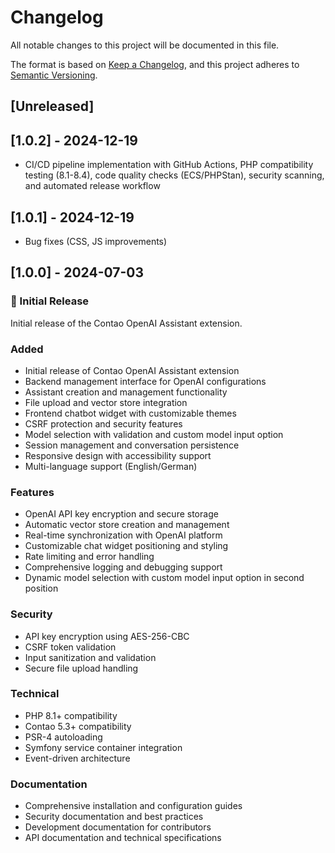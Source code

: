 # Changelog

All notable changes to this project will be documented in this file.

The format is based on [Keep a Changelog](https://keepachangelog.com/en/1.0.0/),
and this project adheres to [Semantic Versioning](https://semver.org/spec/v2.0.0.html).

## [Unreleased]

## [1.0.2] - 2024-12-19
- CI/CD pipeline implementation with GitHub Actions, PHP compatibility testing (8.1-8.4), code quality checks (ECS/PHPStan), security scanning, and automated release workflow

## [1.0.1] - 2024-12-19
- Bug fixes (CSS, JS improvements)

## [1.0.0] - 2024-07-03

### 🎉 Initial Release

Initial release of the Contao OpenAI Assistant extension.

### Added
- Initial release of Contao OpenAI Assistant extension
- Backend management interface for OpenAI configurations
- Assistant creation and management functionality
- File upload and vector store integration
- Frontend chatbot widget with customizable themes
- CSRF protection and security features
- Model selection with validation and custom model input option
- Session management and conversation persistence
- Responsive design with accessibility support
- Multi-language support (English/German)

### Features
- OpenAI API key encryption and secure storage
- Automatic vector store creation and management
- Real-time synchronization with OpenAI platform
- Customizable chat widget positioning and styling
- Rate limiting and error handling
- Comprehensive logging and debugging support
- Dynamic model selection with custom model input option in second position

### Security
- API key encryption using AES-256-CBC
- CSRF token validation
- Input sanitization and validation
- Secure file upload handling

### Technical
- PHP 8.1+ compatibility
- Contao 5.3+ compatibility
- PSR-4 autoloading
- Symfony service container integration
- Event-driven architecture

### Documentation
- Comprehensive installation and configuration guides
- Security documentation and best practices
- Development documentation for contributors
- API documentation and technical specifications 